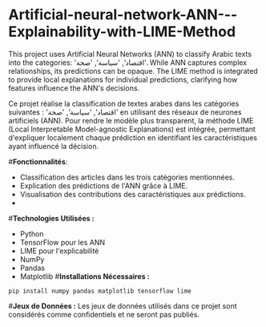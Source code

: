 # Artificial-neural-network-ANN---Explainability-with-LIME-Method
This project uses Artificial Neural Networks (ANN) to classify Arabic texts into the categories: 'اقتصاد', 'سياسة', 'صحة'. While ANN captures complex relationships, its predictions can be opaque. The LIME method is integrated to provide local explanations for individual predictions, clarifying how features influence the ANN's decisions.

Ce projet réalise la classification de textes arabes dans les catégories suivantes : 'اقتصاد', 'سياسة', 'صحة' en utilisant des réseaux de neurones artificiels (ANN). Pour rendre le modèle plus transparent, la méthode LIME (Local Interpretable Model-agnostic Explanations) est intégrée, permettant d'expliquer localement chaque prédiction en identifiant les caractéristiques ayant influencé la décision.

#**Fonctionnalités**:
  - Classification des articles dans les trois catégories mentionnées.
  - Explication des prédictions de l'ANN grâce à LIME.
  - Visualisation des contributions des caractéristiques aux prédictions.
  - 
#**Technologies Utilisées :**
  - Python
  - TensorFlow pour les ANN
  - LIME pour l'explicabilité
  - NumPy
  - Pandas
  - Matplotlib
#**Installations Nécessaires :**
```
pip install numpy pandas matplotlib tensorflow lime
```

#**Jeux de Données :**
Les jeux de données utilisés dans ce projet sont considérés comme confidentiels et ne seront pas publiés.
